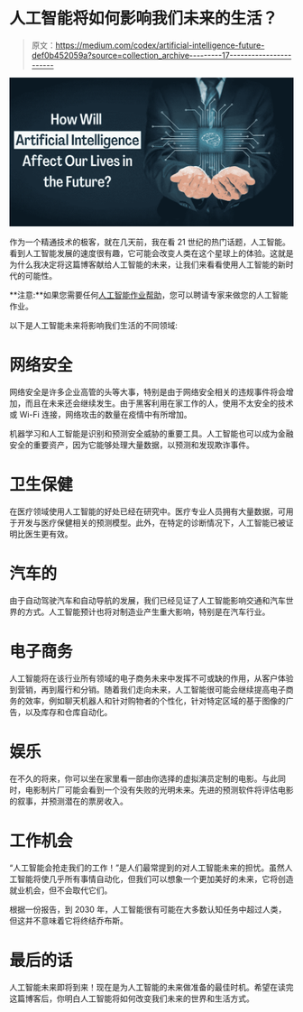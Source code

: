 # 人工智能将如何影响我们未来的生活？

> 原文：<https://medium.com/codex/artificial-intelligence-future-def0b452059a?source=collection_archive---------17----------------------->

![](img/c026181041ba945034c81a31773d1b7f.png)

作为一个精通技术的极客，就在几天前，我在看 21 世纪的热门话题，人工智能。看到人工智能发展的速度很有趣，它可能会改变人类在这个星球上的体验。这就是为什么我决定将这篇博客献给人工智能的未来，让我们来看看使用人工智能的新时代的可能性。

**注意:**如果您需要任何[人工智能作业帮助](https://www.javaassignmenthelp.com/Artificial-Intelligence-Assignment-Help)，您可以聘请专家来做您的人工智能作业。

以下是人工智能未来将影响我们生活的不同领域:

# 网络安全

网络安全是许多企业高管的头等大事，特别是由于网络安全相关的违规事件将会增加，而且在未来还会继续发生。由于黑客利用在家工作的人，使用不太安全的技术或 Wi-Fi 连接，网络攻击的数量在疫情中有所增加。

机器学习和人工智能是识别和预测安全威胁的重要工具。人工智能也可以成为金融安全的重要资产，因为它能够处理大量数据，以预测和发现欺诈事件。

# 卫生保健

在医疗领域使用人工智能的好处已经在研究中。医疗专业人员拥有大量数据，可用于开发与医疗保健相关的预测模型。此外，在特定的诊断情况下，人工智能已被证明比医生更有效。

# 汽车的

由于自动驾驶汽车和自动导航的发展，我们已经见证了人工智能影响交通和汽车世界的方式。人工智能预计也将对制造业产生重大影响，特别是在汽车行业。

# 电子商务

人工智能将在该行业所有领域的电子商务未来中发挥不可或缺的作用，从客户体验到营销，再到履行和分销。随着我们走向未来，人工智能很可能会继续提高电子商务的效率，例如聊天机器人和针对购物者的个性化，针对特定区域的基于图像的广告，以及库存和仓库自动化。

# 娱乐

在不久的将来，你可以坐在家里看一部由你选择的虚拟演员定制的电影。与此同时，电影制片厂可能会看到一个没有失败的光明未来。先进的预测软件将评估电影的叙事，并预测潜在的票房收入。

# 工作机会

“人工智能会抢走我们的工作！”是人们最常提到的对人工智能未来的担忧。虽然人工智能将使几乎所有事情自动化，但我们可以想象一个更加美好的未来，它将创造就业机会，但不会取代它们。

根据一份报告，到 2030 年，人工智能很有可能在大多数认知任务中超过人类，但这并不意味着它将终结乔布斯。

# 最后的话

人工智能未来即将到来！现在是为人工智能的未来做准备的最佳时机。希望在读完这篇博客后，你明白人工智能将如何改变我们未来的世界和生活方式。